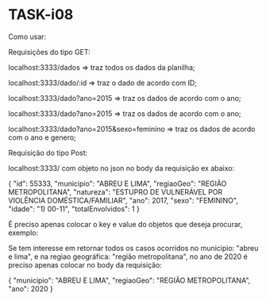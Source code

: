 # TASK-i08

Como usar:

Requisições do tipo GET:

localhost:3333/dados => traz todos os dados da planilha;

localhost:3333/dado/:id => traz o dado de acordo com ID;

localhost:3333/dado?ano=2015 => traz os dados de acordo com o ano;

localhost:3333/dado?ano=2015 => traz os dados de acordo com o ano;

localhost:3333/dado?ano=2015&sexo=feminino => traz os dados de acordo com o ano e genero;


Requisição do tipo Post:

localhost:3333/ com objeto no json no body da requisição ex abaixo:

 {
    "id": 55333,
    "municipio": "ABREU E LIMA",
    "regiaoGeo": "REGIÃO METROPOLITANA",
    "natureza": "ESTUPRO DE VULNERÁVEL POR VIOLÊNCIA DOMÉSTICA/FAMILIAR",
    "ano": 2017,
    "sexo": "FEMININO",
    "idade": "1) 00-11",
    "totalEnvolvidos": 1
 }
 
 É preciso apenas colocar o key e value do objetos que deseja procurar, exemplo:
 
 Se tem interesse em retornar todos os casos ocorridos no municipio: "abreu e lima", e na regiao geográfica: "região metropolitana", no ano de 2020 é preciso apenas colocar no body da requisição:
 
  {
    "municipio": "ABREU E LIMA",
    "regiaoGeo": "REGIÃO METROPOLITANA",
    "ano": 2020
 }

